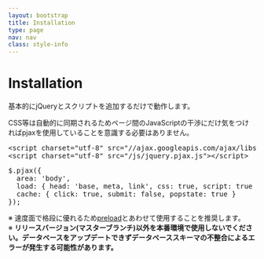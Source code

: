 ```yaml
---
layout: bootstrap
title: Installation
type: page
nav: nav
class: style-info
---
```


# Installation
基本的にjQueryとスクリプトを追加するだけで動作します。

CSS等は自動的に同期されるためページ間のJavaScriptの干渉にだけ気をつければpjaxを使用していることを意識する必要はありません。

<pre class="sh brush: html;">
&lt;script charset="utf-8" src="//ajax.googleapis.com/ajax/libs/jquery/1.7.2/jquery.min.js"&gt;&lt;/script&gt;
&lt;script charset="utf-8" src="/js/jquery.pjax.js"&gt;&lt;/script&gt;
</pre>

<pre class="sh brush: js;">
$.pjax({
  area: 'body',
  load: { head: 'base, meta, link', css: true, script: true },
  cache: { click: true, submit: false, popstate: true }
});
</pre>

※ 速度面で格段に優れるため[preload](guide/)とあわせて使用することを推奨します。  
※ **リリースバージョン(マスターブランチ)以外を本番環境で使用しないでください。データベースをアップデートできずデータベーススキーマの不整合によるエラーが発生する可能性があります。**
